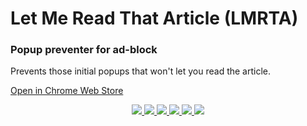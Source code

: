 #  Let Me Read That Article (LMRTA)

### Popup preventer for ad-block

Prevents those initial popups that won't let you read the article.

[Open in Chrome Web Store](https://chrome.google.com/webstore/detail/let-me-read-that-article/bmdnpacffafhifoibkeajbacaapgcoih)


<p align="center">
  <a href="https://chrome.google.com/webstore/detail/let-me-read-that-article/bmdnpacffafhifoibkeajbacaapgcoih">
    <img src="https://badgen.net/chrome-web-store/v/bmdnpacffafhifoibkeajbacaapgcoih" />
  </a>
  <a href="https://chrome.google.com/webstore/detail/let-me-read-that-article/bmdnpacffafhifoibkeajbacaapgcoih">
    <img src="https://badgen.net/chrome-web-store/users/bmdnpacffafhifoibkeajbacaapgcoih" />
  </a>
  <a href="https://chrome.google.com/webstore/detail/let-me-read-that-article/bmdnpacffafhifoibkeajbacaapgcoih">
    <img src="https://badgen.net/chrome-web-store/price/bmdnpacffafhifoibkeajbacaapgcoih" />
  </a>
  <a href="https://chrome.google.com/webstore/detail/let-me-read-that-article/bmdnpacffafhifoibkeajbacaapgcoih">
    <img src="https://badgen.net/chrome-web-store/rating/bmdnpacffafhifoibkeajbacaapgcoih" />
  </a>
  <a href="https://chrome.google.com/webstore/detail/let-me-read-that-article/bmdnpacffafhifoibkeajbacaapgcoih">
    <img src="https://badgen.net/chrome-web-store/stars/bmdnpacffafhifoibkeajbacaapgcoih" />
  </a>
  <a href="https://chrome.google.com/webstore/detail/let-me-read-that-article/bmdnpacffafhifoibkeajbacaapgcoih">
    <img src="https://badgen.net/chrome-web-store/rating-count/bmdnpacffafhifoibkeajbacaapgcoih" />
  </a>
</p>
